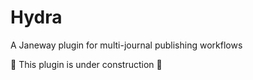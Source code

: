 # Hydra
A Janeway plugin for multi-journal publishing workflows

🚧 This plugin is under construction 🚧
